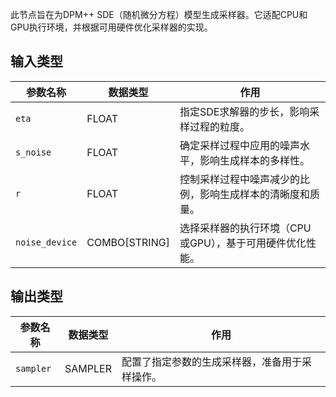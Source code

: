 



此节点旨在为DPM++ SDE（随机微分方程）模型生成采样器。它适配CPU和GPU执行环境，并根据可用硬件优化采样器的实现。

## 输入类型
| 参数名称 | 数据类型 | 作用 |
| --- | --- | --- |
| `eta` | FLOAT | 指定SDE求解器的步长，影响采样过程的粒度。 |
| `s_noise` | FLOAT | 确定采样过程中应用的噪声水平，影响生成样本的多样性。 |
| `r` | FLOAT | 控制采样过程中噪声减少的比例，影响生成样本的清晰度和质量。 |
| `noise_device` | COMBO[STRING] | 选择采样器的执行环境（CPU或GPU），基于可用硬件优化性能。 |

## 输出类型
| 参数名称 | 数据类型 | 作用 |
| --- | --- | --- |
| `sampler` | SAMPLER | 配置了指定参数的生成采样器，准备用于采样操作。 |